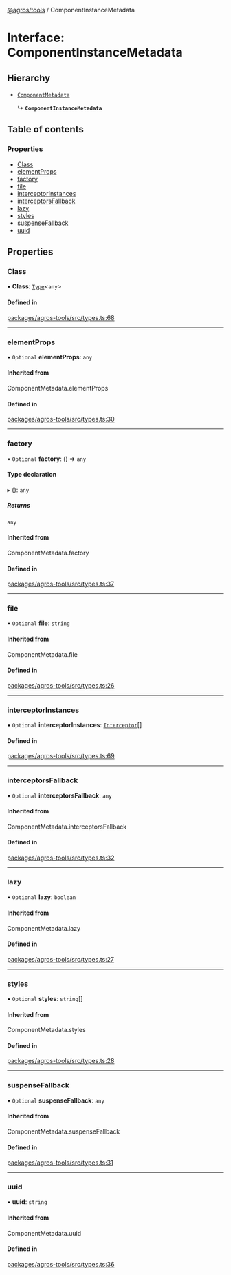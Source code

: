 [@agros/tools](../index.md) / ComponentInstanceMetadata

# Interface: ComponentInstanceMetadata

## Hierarchy

- [`ComponentMetadata`](../index.md#componentmetadata)

  ↳ **`ComponentInstanceMetadata`**

## Table of contents

### Properties

- [Class](ComponentInstanceMetadata.md#class)
- [elementProps](ComponentInstanceMetadata.md#elementprops)
- [factory](ComponentInstanceMetadata.md#factory)
- [file](ComponentInstanceMetadata.md#file)
- [interceptorInstances](ComponentInstanceMetadata.md#interceptorinstances)
- [interceptorsFallback](ComponentInstanceMetadata.md#interceptorsfallback)
- [lazy](ComponentInstanceMetadata.md#lazy)
- [styles](ComponentInstanceMetadata.md#styles)
- [suspenseFallback](ComponentInstanceMetadata.md#suspensefallback)
- [uuid](ComponentInstanceMetadata.md#uuid)

## Properties

### <a id="class" name="class"></a> Class

• **Class**: [`Type`](../index.md#type)<`any`\>

#### Defined in

[packages/agros-tools/src/types.ts:68](https://github.com/agrosjs/agros/blob/ccf46f8/packages/agros-tools/src/types.ts#L68)

___

### <a id="elementprops" name="elementprops"></a> elementProps

• `Optional` **elementProps**: `any`

#### Inherited from

ComponentMetadata.elementProps

#### Defined in

[packages/agros-tools/src/types.ts:30](https://github.com/agrosjs/agros/blob/ccf46f8/packages/agros-tools/src/types.ts#L30)

___

### <a id="factory" name="factory"></a> factory

• `Optional` **factory**: () => `any`

#### Type declaration

▸ (): `any`

##### Returns

`any`

#### Inherited from

ComponentMetadata.factory

#### Defined in

[packages/agros-tools/src/types.ts:37](https://github.com/agrosjs/agros/blob/ccf46f8/packages/agros-tools/src/types.ts#L37)

___

### <a id="file" name="file"></a> file

• `Optional` **file**: `string`

#### Inherited from

ComponentMetadata.file

#### Defined in

[packages/agros-tools/src/types.ts:26](https://github.com/agrosjs/agros/blob/ccf46f8/packages/agros-tools/src/types.ts#L26)

___

### <a id="interceptorinstances" name="interceptorinstances"></a> interceptorInstances

• `Optional` **interceptorInstances**: [`Interceptor`](Interceptor.md)[]

#### Defined in

[packages/agros-tools/src/types.ts:69](https://github.com/agrosjs/agros/blob/ccf46f8/packages/agros-tools/src/types.ts#L69)

___

### <a id="interceptorsfallback" name="interceptorsfallback"></a> interceptorsFallback

• `Optional` **interceptorsFallback**: `any`

#### Inherited from

ComponentMetadata.interceptorsFallback

#### Defined in

[packages/agros-tools/src/types.ts:32](https://github.com/agrosjs/agros/blob/ccf46f8/packages/agros-tools/src/types.ts#L32)

___

### <a id="lazy" name="lazy"></a> lazy

• `Optional` **lazy**: `boolean`

#### Inherited from

ComponentMetadata.lazy

#### Defined in

[packages/agros-tools/src/types.ts:27](https://github.com/agrosjs/agros/blob/ccf46f8/packages/agros-tools/src/types.ts#L27)

___

### <a id="styles" name="styles"></a> styles

• `Optional` **styles**: `string`[]

#### Inherited from

ComponentMetadata.styles

#### Defined in

[packages/agros-tools/src/types.ts:28](https://github.com/agrosjs/agros/blob/ccf46f8/packages/agros-tools/src/types.ts#L28)

___

### <a id="suspensefallback" name="suspensefallback"></a> suspenseFallback

• `Optional` **suspenseFallback**: `any`

#### Inherited from

ComponentMetadata.suspenseFallback

#### Defined in

[packages/agros-tools/src/types.ts:31](https://github.com/agrosjs/agros/blob/ccf46f8/packages/agros-tools/src/types.ts#L31)

___

### <a id="uuid" name="uuid"></a> uuid

• **uuid**: `string`

#### Inherited from

ComponentMetadata.uuid

#### Defined in

[packages/agros-tools/src/types.ts:36](https://github.com/agrosjs/agros/blob/ccf46f8/packages/agros-tools/src/types.ts#L36)
